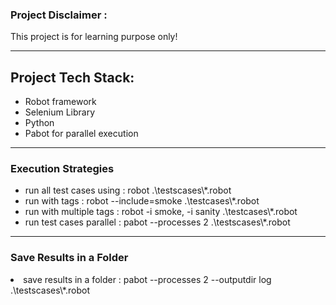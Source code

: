 <html>
<head>
<h3>Project Disclaimer :</h3> 
  This project is for learning purpose only!
</head>
<hr>
<body>
<h2> Project Tech Stack:</h2>
<ul>
<li>Robot framework</li>
<li>Selenium Library</li>
<li>Python</li>
<li>Pabot for parallel execution</li>
</ul>
<hr>
<h3>Execution Strategies</h3>
<ul>
<li>run all test cases using : robot .\testscases\*.robot</li>
<li>run with tags :  robot --include=smoke .\testcases\*.robot</li>
<li>run with multiple tags : robot -i smoke, -i sanity .\testcases\*.robot</li>
<li>run test cases parallel : pabot --processes 2 .\testscases\*.robot</li>
</ul>
<hr>
<h3>Save Results in a Folder</h3>
<li>save results in a folder : pabot --processes 2 --outputdir log .\testscases\*.robot</li>

</body>
</html>